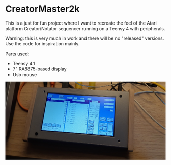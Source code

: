 # CreatorMaster2k

This is a just for fun project where I want to recreate the feel of the Atari platform Creator/Notator sequencer running on a Teensy 4 with peripherals.

Warning: this is very much in work and there will be no "released" versions. Use the code for inspiration mainly.

Parts used:
- Teensy 4.1
- 7" RA8875-based display
- Usb mouse

![prototype1](1.jpg)